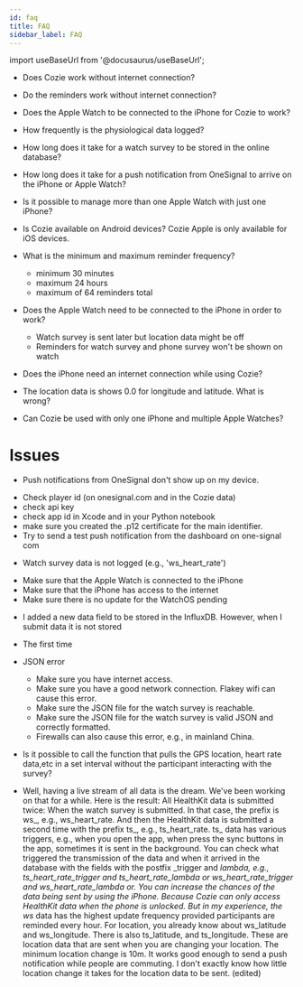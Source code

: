 ```yaml
---
id: faq
title: FAQ
sidebar_label: FAQ
---
```


import useBaseUrl from '@docusaurus/useBaseUrl';

* Does Cozie work without internet connection?

* Do the reminders work without internet connection?

* Does the Apple Watch to be connected to the iPhone for Cozie to work?

* How frequently is the physiological data logged?

* How long does it take for a watch survey to be stored in the online database?

* How long does it take for a push notification from OneSignal to arrive on the iPhone or Apple Watch?

* Is it possible to manage more than one Apple Watch with just one iPhone?

* Is Cozie available on Android devices?
Cozie Apple is only available for iOS devices. 

* What is the minimum and maximum reminder frequency?
  * minimum 30 minutes
  * maximum 24 hours
  * maximum of 64 reminders total

* Does the Apple Watch need to be connected to the iPhone in order to work?
  * Watch survey is sent later but location data might be off
  * Reminders for watch survey and phone survey won't be shown on watch

* Does the iPhone need an internet connection while using Cozie?

* The location data is shows 0.0 for longitude and latitude. What is wrong?

* Can Cozie be used with only one iPhone and multiple Apple Watches?


# Issues
* Push notifications from OneSignal don't show up on my device.
 - Check player id (on onesignal.com and in the Cozie data)
 - check api key
 - check app id in Xcode and in your Python notebook
 - make sure you created the .p12 certificate for the main identifier.
 - Try to send a test push notification from the dashboard on one-signal com
  
* Watch survey data is not logged (e.g., 'ws_heart_rate')
 - Make sure that the Apple Watch is connected to the iPhone
 - Make sure that the iPhone has access to the internet 
 - Make sure there is no update for the WatchOS pending

* I added a new data field to be stored in the InfluxDB. However, when I submit data it is not stored
 - The first time 
 
* JSON error
  - Make sure you have internet access.
  - Make sure you have a good network connection. Flakey wifi can cause this error.
  - Make sure the JSON file for the watch survey is reachable.
  - Make sure the JSON file for the watch survey is valid JSON and correctly formatted.
  - Firewalls can also cause this error, e.g., in mainland China.

* Is it possible to call the function that pulls the GPS location, heart rate data,etc in a set interval without the participant interacting with the survey?
 - Well, having a live stream of all data is the dream. We've been working on that for a while. Here is the result:
All HealthKit data is submitted twice: When the watch survey is submitted. In that case, the prefix is ws_, e.g., ws_heart_rate.
And then the HealthKit data is submitted a second time with the prefix ts_, e.g., ts_heart_rate. ts_ data has various triggers, e.g., when you open the app, when press the sync buttons in the app, sometimes it is sent in the background.
You can check what triggered the transmission of the data and when it arrived in the database with the fields with the postfix _trigger and _lambda, e.g., ts_heart_rate_trigger and ts_heart_rate_lambda or ws_heart_rate_trigger and ws_heart_rate_lambda or.
You can increase the chances of the data being sent by using the iPhone. Because Cozie can only access HealthKit data when the phone is unlocked. But in my experience, the ws_ data has the highest update frequency provided participants are reminded every hour.
For location, you already know about ws_latitude and ws_longitude.  There is also ts_latitude, and ts_longitude. These are location data that are sent when you are changing your location. The minimum location change is 10m. It works good enough to send a push notification while people are commuting. I don't exactly know how little location change it takes for the location data to be sent. (edited) 